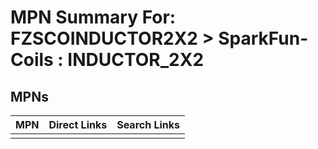 



# MPN Summary For: FZSCOINDUCTOR2X2 > SparkFun-Coils : INDUCTOR_2X2

## MPNs
  

|MPN|Direct Links|Search Links|
| :--- | :--- | :--- |
||||
